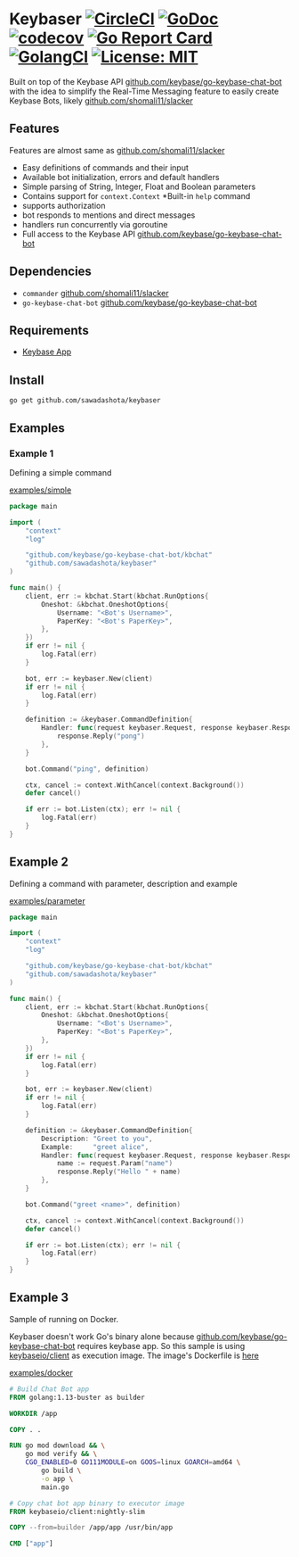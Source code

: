 Keybaser [![CircleCI](https://circleci.com/gh/sawadashota/keybaser/tree/master.svg?style=svg)](https://circleci.com/gh/sawadashota/keybaser/tree/master)  [![GoDoc](https://godoc.org/github.com/sawadashota/keybaser?status.svg)](https://godoc.org/github.com/sawadashota/keybaser) [![codecov](https://codecov.io/gh/sawadashota/keybaser/branch/master/graph/badge.svg)](https://codecov.io/gh/sawadashota/keybaser) [![Go Report Card](https://goreportcard.com/badge/github.com/sawadashota/keybaser)](https://goreportcard.com/report/github.com/sawadashota/keybaser) [![GolangCI](https://golangci.com/badges/github.com/sawadashota/keybaser.svg)](https://golangci.com/r/github.com/sawadashota/keybaser)
 [![License: MIT](https://img.shields.io/badge/License-MIT-yellow.svg)](https://opensource.org/licenses/MIT)
===

Built on top of the Keybase API [github.com/keybase/go-keybase-chat-bot](https://github.com/keybase/go-keybase-chat-bot) with the idea to simplify the Real-Time Messaging feature to easily create Keybase Bots, likely [github.com/shomali11/slacker](https://github.com/shomali11/slacker)

Features
---

Features are almost same as [github.com/shomali11/slacker](https://github.com/shomali11/slacker) 

* Easy definitions of commands and their input
* Available bot initialization, errors and default handlers
* Simple parsing of String, Integer, Float and Boolean parameters
* Contains support for `context.Context`
*Built-in `help` command
* supports authorization
* bot responds to mentions and direct messages
* handlers run concurrently via goroutine
* Full access to the Keybase API [github.com/keybase/go-keybase-chat-bot](https://github.com/keybase/go-keybase-chat-bot)

Dependencies
---

* `commander` [github.com/shomali11/slacker](https://github.com/shomali11/slacker)
* `go-keybase-chat-bot` [github.com/keybase/go-keybase-chat-bot](https://github.com/keybase/go-keybase-chat-bot)

Requirements
---

* [Keybase App](https://keybase.io/download)

Install
---

```
go get github.com/sawadashota/keybaser
```

Examples
---

### Example 1

Defining a simple command

[examples/simple](./examples/simple)

```go
package main

import (
	"context"
	"log"

	"github.com/keybase/go-keybase-chat-bot/kbchat"
	"github.com/sawadashota/keybaser"
)

func main() {
	client, err := kbchat.Start(kbchat.RunOptions{
		Oneshot: &kbchat.OneshotOptions{
			Username: "<Bot's Username>",
			PaperKey: "<Bot's PaperKey>",
		},
	})
	if err != nil {
		log.Fatal(err)
	}

	bot, err := keybaser.New(client)
	if err != nil {
		log.Fatal(err)
	}

	definition := &keybaser.CommandDefinition{
		Handler: func(request keybaser.Request, response keybaser.ResponseWriter) {
			response.Reply("pong")
		},
	}

	bot.Command("ping", definition)

	ctx, cancel := context.WithCancel(context.Background())
	defer cancel()

	if err := bot.Listen(ctx); err != nil {
		log.Fatal(err)
	}
}
```

Example 2
---

Defining a command with parameter, description and example

[examples/parameter](./examples/parameter)

```go
package main

import (
	"context"
	"log"

	"github.com/keybase/go-keybase-chat-bot/kbchat"
	"github.com/sawadashota/keybaser"
)

func main() {
	client, err := kbchat.Start(kbchat.RunOptions{
		Oneshot: &kbchat.OneshotOptions{
			Username: "<Bot's Username>",
			PaperKey: "<Bot's PaperKey>",
		},
	})
	if err != nil {
		log.Fatal(err)
	}

	bot, err := keybaser.New(client)
	if err != nil {
		log.Fatal(err)
	}

	definition := &keybaser.CommandDefinition{
		Description: "Greet to you",
		Example:     "greet alice",
		Handler: func(request keybaser.Request, response keybaser.ResponseWriter) {
			name := request.Param("name")
			response.Reply("Hello " + name)
		},
	}

	bot.Command("greet <name>", definition)

	ctx, cancel := context.WithCancel(context.Background())
	defer cancel()

	if err := bot.Listen(ctx); err != nil {
		log.Fatal(err)
	}
}
```

Example 3
---

Sample of running on Docker.

Keybaser doesn't work Go's binary alone because [github.com/keybase/go-keybase-chat-bot](https://github.com/keybase/go-keybase-chat-bot) requires keybase app.
So this sample is using [keybaseio/client](https://hub.docker.com/r/keybaseio/client) as execution image.
The image's Dockerfile is [here](https://github.com/keybase/client/tree/master/packaging/linux/docker)

[examples/docker](./examples/docker)

```dockerfile
# Build Chat Bot app
FROM golang:1.13-buster as builder

WORKDIR /app

COPY . .

RUN go mod download && \
    go mod verify && \
    CGO_ENABLED=0 GO111MODULE=on GOOS=linux GOARCH=amd64 \
        go build \
        -o app \
        main.go

# Copy chat bot app binary to executor image
FROM keybaseio/client:nightly-slim

COPY --from=builder /app/app /usr/bin/app

CMD ["app"]
```
